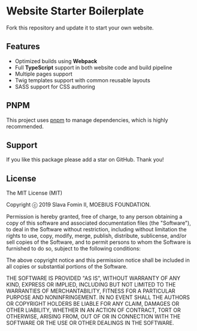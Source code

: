 # Website Starter Boilerplate

Fork this repository and update it to start your own website.


## Features

- Optimized builds using **Webpack**
- Full **TypeScript** support in both website code and build pipeline
- Multiple pages support
- Twig templates support with common reusable layouts
- SASS support for CSS authoring


## PNPM

This project uses [pnpm](https://pnpm.js.org/) to manage dependencies,
which is highly recommended.


## Support

If you like this package please add a star on GitHub.
Thank you!


## License

The MIT License (MIT)

Copyright ⓒ 2019 Slava Fomin II, MOEBIUS FOUNDATION.

Permission is hereby granted, free of charge, to any person obtaining a copy of this software and associated documentation files (the "Software"), to deal in the Software without restriction, including without limitation the rights to use, copy, modify, merge, publish, distribute, sublicense, and/or sell copies of the Software, and to permit persons to whom the Software is furnished to do so, subject to the following conditions:

The above copyright notice and this permission notice shall be included in all copies or substantial portions of the Software.

THE SOFTWARE IS PROVIDED "AS IS", WITHOUT WARRANTY OF ANY KIND, EXPRESS OR IMPLIED, INCLUDING BUT NOT LIMITED TO THE WARRANTIES OF MERCHANTABILITY, FITNESS FOR A PARTICULAR PURPOSE AND NONINFRINGEMENT. IN NO EVENT SHALL THE AUTHORS OR COPYRIGHT HOLDERS BE LIABLE FOR ANY CLAIM, DAMAGES OR OTHER LIABILITY, WHETHER IN AN ACTION OF CONTRACT, TORT OR OTHERWISE, ARISING FROM, OUT OF OR IN CONNECTION WITH THE SOFTWARE OR THE USE OR OTHER DEALINGS IN THE SOFTWARE.
